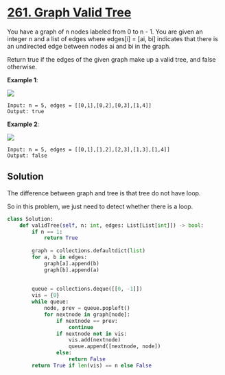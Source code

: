 # [261. Graph Valid Tree](https://leetcode.com/problems/graph-valid-tree/)

You have a graph of n nodes labeled from 0 to n - 1. You are given an integer n and a list of edges where edges[i] = [ai, bi] indicates that there is an undirected edge between nodes ai and bi in the graph.

Return true if the edges of the given graph make up a valid tree, and false otherwise.

**Example 1**:

<img src="https://assets.leetcode.com/uploads/2021/03/12/tree1-graph.jpg">

```
Input: n = 5, edges = [[0,1],[0,2],[0,3],[1,4]]
Output: true
```


**Example 2**:

<img src="https://assets.leetcode.com/uploads/2021/03/12/tree2-graph.jpg">

```
Input: n = 5, edges = [[0,1],[1,2],[2,3],[1,3],[1,4]]
Output: false
```

## Solution

The difference between graph and tree is that tree do not have loop.

So in this problem, we just need to detect whether there is a loop.

```py
class Solution:
    def validTree(self, n: int, edges: List[List[int]]) -> bool:
        if n == 1:
            return True
        
        graph = collections.defaultdict(list)
        for a, b in edges:
            graph[a].append(b)
            graph[b].append(a)
            
            
        queue = collections.deque([[0, -1]])
        vis = {0}        
        while queue:
            node, prev = queue.popleft()
            for nextnode in graph[node]:
                if nextnode == prev:
                    continue
                if nextnode not in vis:
                    vis.add(nextnode)
                    queue.append([nextnode, node])
                else:
                    return False
        return True if len(vis) == n else False
```